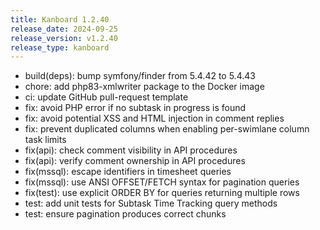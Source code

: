 ```yaml
---
title: Kanboard 1.2.40
release_date: 2024-09-25
release_version: v1.2.40
release_type: kanboard
---
```


* build(deps): bump symfony/finder from 5.4.42 to 5.4.43
* chore: add php83-xmlwriter package to the Docker image
* ci: update GitHub pull-request template
* fix: avoid PHP error if no subtask in progress is found
* fix: avoid potential XSS and HTML injection in comment replies
* fix: prevent duplicated columns when enabling per-swimlane column task limits
* fix(api): check comment visibility in API procedures
* fix(api): verify comment ownership in API procedures
* fix(mssql): escape identifiers in timesheet queries
* fix(mssql): use ANSI OFFSET/FETCH syntax for pagination queries
* fix(test): use explicit ORDER BY for queries returning multiple rows
* test: add unit tests for Subtask Time Tracking query methods
* test: ensure pagination produces correct chunks
